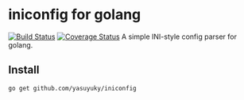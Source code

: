 iniconfig for golang
====================

[![Build Status](https://travis-ci.org/yasuyuky/iniconfig.png?branch=master)](https://travis-ci.org/yasuyuky/iniconfig)
[![Coverage Status](https://coveralls.io/repos/yasuyuky/iniconfig/badge.png?branch=master)](https://coveralls.io/r/yasuyuky/iniconfig?branch=master)
A simple INI-style config parser for golang.

Install
-------

    go get github.com/yasuyuky/iniconfig



